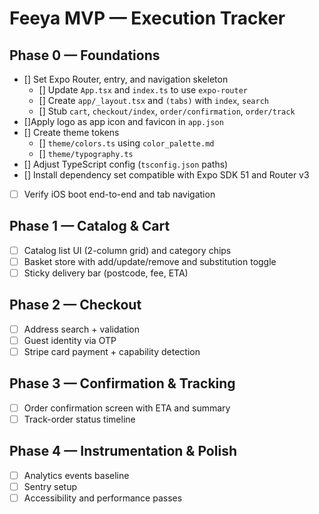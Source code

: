 # Feeya MVP — Execution Tracker

## Phase 0 — Foundations
- [] Set Expo Router, entry, and navigation skeleton
  - [] Update `App.tsx` and `index.ts` to use `expo-router`
  - [] Create `app/_layout.tsx` and `(tabs)` with `index`, `search`
  - [] Stub `cart`, `checkout/index`, `order/confirmation`, `order/track`
- []Apply logo as app icon and favicon in `app.json`
- [] Create theme tokens
  - [] `theme/colors.ts` using `color_palette.md`
  - [] `theme/typography.ts`
- [] Adjust TypeScript config (`tsconfig.json` paths)
- [] Install dependency set compatible with Expo SDK 51 and Router v3
- [ ] Verify iOS boot end-to-end and tab navigation

## Phase 1 — Catalog & Cart
- [ ] Catalog list UI (2-column grid) and category chips
- [ ] Basket store with add/update/remove and substitution toggle
- [ ] Sticky delivery bar (postcode, fee, ETA)

## Phase 2 — Checkout
- [ ] Address search + validation
- [ ] Guest identity via OTP
- [ ] Stripe card payment + capability detection

## Phase 3 — Confirmation & Tracking
- [ ] Order confirmation screen with ETA and summary
- [ ] Track-order status timeline

## Phase 4 — Instrumentation & Polish
- [ ] Analytics events baseline
- [ ] Sentry setup
- [ ] Accessibility and performance passes